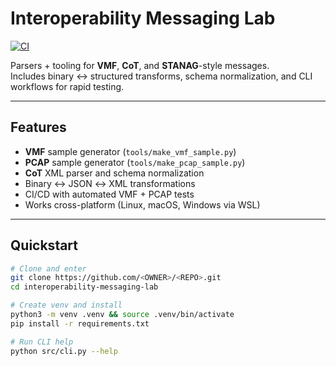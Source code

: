 # Interoperability Messaging Lab

[![CI](https://github.com/<OWNER>/<REPO>/actions/workflows/ci.yml/badge.svg)](https://github.com/<OWNER>/<REPO>/actions/workflows/ci.yml)

Parsers + tooling for **VMF**, **CoT**, and **STANAG**-style messages.  
Includes binary ↔ structured transforms, schema normalization, and CLI workflows for rapid testing.

---

## Features
- **VMF** sample generator (`tools/make_vmf_sample.py`)
- **PCAP** sample generator (`tools/make_pcap_sample.py`)
- **CoT** XML parser and schema normalization
- Binary ↔ JSON ↔ XML transformations
- CI/CD with automated VMF + PCAP tests
- Works cross-platform (Linux, macOS, Windows via WSL)

---

## Quickstart

```bash
# Clone and enter
git clone https://github.com/<OWNER>/<REPO>.git
cd interoperability-messaging-lab

# Create venv and install
python3 -m venv .venv && source .venv/bin/activate
pip install -r requirements.txt

# Run CLI help
python src/cli.py --help
